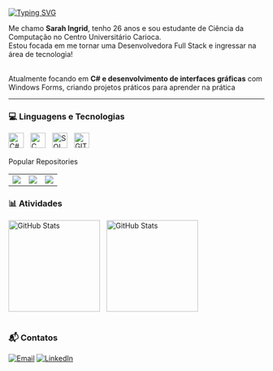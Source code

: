 <a href="https://git.io/typing-svg"><img src="https://readme-typing-svg.demolab.com?font=Fira+Code&pause=1000&color=F71185&width=435&lines=Ol%C3%A1!+Bem-Vindo(a)+ao+meu+perfil+%F0%9F%98%81" alt="Typing SVG" /></a>

Me chamo **Sarah Ingrid**, tenho 26 anos e sou estudante de Ciência da Computação no Centro Universitário Carioca. <br/> Estou focada em me tornar uma Desenvolvedora Full Stack e ingressar na área de tecnologia! 
<br/>
<br/>

Atualmente focando em **C# e desenvolvimento de interfaces gráficas** com Windows Forms, criando projetos práticos para aprender na prática

---

### 💻 Linguagens e Tecnologias

<img 
    align="left" 
    alt="C#"
    title="C#" 
    width="30px" 
    style="padding-right: 10px;" 
    src="https://cdn.jsdelivr.net/gh/devicons/devicon@latest/icons/csharp/csharp-original.svg" 
/>
<img 
    align="left" 
    alt="C" 
    title="C"
    width="30px" 
    style="padding-right: 10px;" 
    src="https://cdn.jsdelivr.net/gh/devicons/devicon@latest/icons/c/c-original.svg" 
/>
<img 
    align="left" 
    alt="SQL" 
    title="SQL"
    width="30px" 
    style="padding-right: 10px;" 
    src="https://cdn.jsdelivr.net/gh/devicons/devicon@latest/icons/azuresqldatabase/azuresqldatabase-original.svg" 
/>
<img 
    align="left" 
    alt="GIT" 
    title="GIT"
    width="30px" 
    style="padding-right: 10px;" 
    src="https://cdn.jsdelivr.net/gh/devicons/devicon@latest/icons/git/git-original.svg" 
/>

<br/>
<br/>

Popular Repositories
<table>
    
  <tr>
    <td>
      <a href="https://github.com/saroka11/Calculadora-Simples">
        <img src="https://github-readme-stats.vercel.app/api/pin/?username=saroka11&repo=Calculadora-Simples&theme=radical" />
      </a>
    </td>
    <td>
      <a href="https://github.com/saroka11/CifraDeCesar">
        <img src="https://github-readme-stats.vercel.app/api/pin/?username=saroka11&repo=CifraDeCesar&theme=radical" />
      </a>
    </td>
    <td>
      <a href="https://github.com/saroka11/APS_CRIPTOGRAFIA">
        <img src="https://github-readme-stats.vercel.app/api/pin/?username=saroka11&repo=APS_CRIPTOGRAFIA&theme=radical" />
      </a>
    </td>
  </tr>
</table>

### 📊 Atividades

<p>
  <img 
    align="left" 
    alt="GitHub Stats" 
    height="180" 
    style="padding-right: 10px;" 
    src="https://github-readme-stats.vercel.app/api?username=saroka11&show_icons=true&theme=tokyonight&include_all_commits=true&locale=pt-br" 
  />
<img 
      align="left" 
      alt="GitHub Stats" 
      height="180" 
      src="https://github-readme-stats.vercel.app/api/top-langs/?username=saroka11&theme=tokyonight&layout=compact&custom_title=Tecnologias&langs_count=9" 
  />

</p>

<br clear="both" />
<br/>

### 📬 Contatos
[![Email](https://img.shields.io/badge/Email-D14836?style=for-the-badge&logo=gmail&logoColor=white)](mailto:sarah947111@gmail.com) 
[![LinkedIn](https://img.shields.io/badge/LinkedIn-0A66C2?style=for-the-badge&logo=linkedin&logoColor=white)](https://www.linkedin.com/in/sarah-ingrid-azevedo/)  


